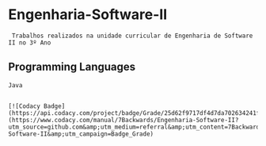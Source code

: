 # Engenharia-Software-II
```
 Trabalhos realizados na unidade curricular de Engenharia de Software II no 3º Ano
```

## Programming Languages
```alpha
Java


[![Codacy Badge](https://api.codacy.com/project/badge/Grade/25d62f9717df4d7da702634241f59207)](https://www.codacy.com/manual/7Backwards/Engenharia-Software-II?utm_source=github.com&amp;utm_medium=referral&amp;utm_content=7Backwards/Engenharia-Software-II&amp;utm_campaign=Badge_Grade)
